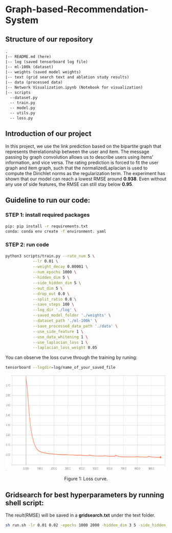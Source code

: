# Graph-based-Recommendation-System
## Structure of our repository
	.
	|-- README.md (here)
	|-- log (saved tensorboard log file)
	|-- ml-100k (dataset)
	|-- weights (saved model weights)
	|-- text (grid search text and ablation study results)
	|-- data (processed data)
	|-- Network Visualization.ipynb (Notebook for visualization)
	|-- scripts
	  --dataset.py 
	  -- train.py 
	  -- model.py
	  -- utils.py
	  -- loss.py

## Introduction of our project
In  this  project, we  use  the  link prediction based on the bipartite graph that represents therelationship  between  the  user  and  item.  The  message  passing by  graph  convolution  allows  us  to  describe  users  using  items’ information, and vice versa. The rating prediction is forced to fit  the  user  graph  and  item graph, such that the normalizedLaplacian is used to compute  the Dirichlet norms as the regularization term. The experiment has shown that our model can  reach  a  lowest  RMSE  around **0.938**.  Even  without  any  use  of side  features,  the  RMSE  can  still  stay  below **0.95**.



## Guideline to run our code:
### STEP 1: install required packages
```bash
pip: pip install -r requirements.txt   
conda: conda env create -f environment. yaml
```

### STEP 2: run code
```bash
python3 scripts/train.py --rate_num 5 \
			--lr 0.01 \
			--weight_decay 0.00001 \
			--num_epochs 1000 \
			--hidden_dim 5 \
			--side_hidden_dim 5 \
			--out_dim 5 \
			--drop_out 0.0 \
			--split_ratio 0.8 \
			--save_steps 100 \
			--log_dir './log' \
			--saved_model_folder './weights' \
			--dataset_path './ml-100k' \
			--save_processed_data_path './data' \
			--use_side_feature 1 \
			--use_data_whitening 1 \
			--use_laplacian_loss 1 \
			--laplacian_loss_weight 0.05
```
You can observe the loss curve through the training by runing:
```bash
tensorboard --logdir=log/name_of_your_saved_file
```
<p align="center">
  <img width="700" height="300" src="image/loss_curve.png"/>
</p>
<p align="center">Figure 1: Loss curve.
</p>

## Gridsearch for best hyperparameters by running shell script:
The reult(RMSE) will be saved in a **gridsearch.txt** under the text folder.
```bash
sh run.sh -lr 0.01 0.02 -epochs 1000 2000 -hidden_dim 3 5 -side_hidden_dim 3 5 -dropout 0 0.1 0.2 -use_side_feature 0 1 -use_data_whitening 0 1 -use_laplacian_loss 0 1 -laplacian_loss_weight 0.05 0.1 | tee -a text/gridsearch.txt
```
